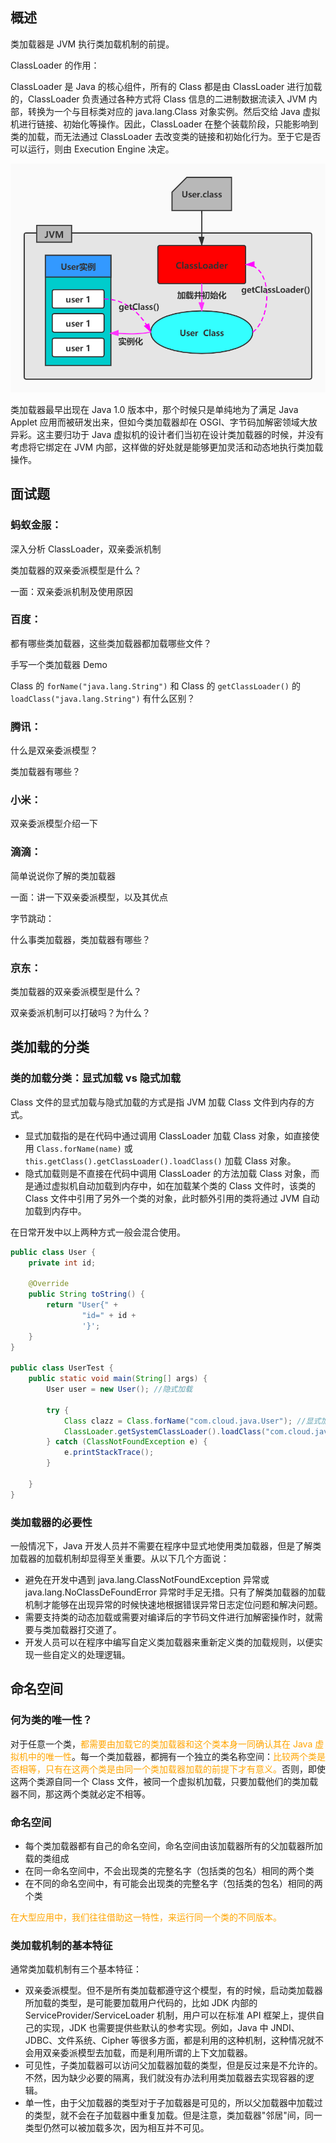 ## 概述

类加载器是 JVM 执行类加载机制的前提。

ClassLoader 的作用：

ClassLoader 是 Java 的核心组件，所有的 Class 都是由 ClassLoader 进行加载的，ClassLoader 负责通过各种方式将 Class 信息的二进制数据流读入 JVM 内部，转换为一个与目标类对应的 java.lang.Class 对象实例。然后交给 Java 虚拟机进行链接、初始化等操作。因此，ClassLoader 在整个装载阶段，只能影响到类的加载，而无法通过 ClassLoader 去改变类的链接和初始化行为。至于它是否可以运行，则由 Execution Engine 决定。

![中篇_第4章：类的加载器](image/107.%E7%B1%BB%E7%9A%84%E5%8A%A0%E8%BD%BD%E5%99%A8%E6%A6%82%E8%BF%B0/%E4%B8%AD%E7%AF%87_%E7%AC%AC4%E7%AB%A0%EF%BC%9A%E7%B1%BB%E7%9A%84%E5%8A%A0%E8%BD%BD%E5%99%A8.jpg)

类加载器最早出现在 Java 1.0 版本中，那个时候只是单纯地为了满足 Java Applet 应用而被研发出来，但如今类加载器却在 OSGI、字节码加解密领域大放异彩。这主要归功于 Java 虚拟机的设计者们当初在设计类加载器的时候，并没有考虑将它绑定在 JVM 内部，这样做的好处就是能够更加灵活和动态地执行类加载操作。



## 面试题

### 蚂蚁金服：

深入分析 ClassLoader，双亲委派机制

类加载器的双亲委派模型是什么？

一面：双亲委派机制及使用原因

### 百度：

都有哪些类加载器，这些类加载器都加载哪些文件？

手写一个类加载器 Demo

Class 的 `forName("java.lang.String")` 和 Class 的 `getClassLoader()` 的 `loadClass("java.lang.String")` 有什么区别？

### 腾讯：

什么是双亲委派模型？

类加载器有哪些？

### 小米：

双亲委派模型介绍一下

### 滴滴：

简单说说你了解的类加载器

一面：讲一下双亲委派模型，以及其优点

字节跳动：

什么事类加载器，类加载器有哪些？

### 京东：

类加载器的双亲委派模型是什么？

双亲委派机制可以打破吗？为什么？



## 类加载的分类

### 类的加载分类：显式加载 vs 隐式加载

Class 文件的显式加载与隐式加载的方式是指 JVM 加载 Class 文件到内存的方式。

- 显式加载指的是在代码中通过调用 ClassLoader 加载 Class 对象，如直接使用 `Class.forName(name)` 或 `this.getClass().getClassLoader().loadClass()` 加载 Class 对象。
- 隐式加载则是不直接在代码中调用 ClassLoader 的方法加载 Class 对象，而是通过虚拟机自动加载到内存中，如在加载某个类的 Class 文件时，该类的 Class 文件中引用了另外一个类的对象，此时额外引用的类将通过 JVM 自动加载到内存中。

在日常开发中以上两种方式一般会混合使用。

```java
public class User {
    private int id;

    @Override
    public String toString() {
        return "User{" +
                "id=" + id +
                '}';
    }
}

public class UserTest {
    public static void main(String[] args) {
        User user = new User(); //隐式加载

        try {
            Class clazz = Class.forName("com.cloud.java.User"); //显式加载
            ClassLoader.getSystemClassLoader().loadClass("com.cloud.java.User");//显式加载
        } catch (ClassNotFoundException e) {
            e.printStackTrace();
        }

    }
}
```

### 类加载器的必要性

一般情况下，Java 开发人员并不需要在程序中显式地使用类加载器，但是了解类加载器的加载机制却显得至关重要。从以下几个方面说：

- 避免在开发中遇到 java.lang.ClassNotFoundException 异常或 java.lang.NoClassDeFoundError 异常时手足无措。只有了解类加载器的加载机制才能够在出现异常的时候快速地根据错误异常日志定位问题和解决问题。
- 需要支持类的动态加载或需要对编译后的字节码文件进行加解密操作时，就需要与类加载器打交道了。
- 开发人员可以在程序中编写自定义类加载器来重新定义类的加载规则，以便实现一些自定义的处理逻辑。



## 命名空间

### 何为类的唯一性？

对于任意一个类，<font color="orange">都需要由加载它的类加载器和这个类本身一同确认其在 Java 虚拟机中的唯一性</font>。每一个类加载器，都拥有一个独立的类名称空间：<font color="orange">比较两个类是否相等，只有在这两个类是由同一个类加载器加载的前提下才有意义。</font>否则，即使这两个类源自同一个 Class 文件，被同一个虚拟机加载，只要加载他们的类加载器不同，那这两个类就必定不相等。

### 命名空间

- 每个类加载器都有自己的命名空间，命名空间由该加载器所有的父加载器所加载的类组成
- 在同一命名空间中，不会出现类的完整名字（包括类的包名）相同的两个类
- 在不同的命名空间中，有可能会出现类的完整名字（包括类的包名）相同的两个类

<font color="orange">在大型应用中，我们往往借助这一特性，来运行同一个类的不同版本。</font>

### 类加载机制的基本特征

通常类加载机制有三个基本特征：

- 双亲委派模型。但不是所有类加载都遵守这个模型，有的时候，启动类加载器所加载的类型，是可能要加载用户代码的，比如 JDK 内部的 ServiceProvider/ServiceLoader 机制，用户可以在标准 API 框架上，提供自己的实现，JDK 也需要提供些默认的参考实现。例如，Java 中 JNDI、JDBC、文件系统、Cipher 等很多方面，都是利用的这种机制，这种情况就不会用双亲委派模型去加载，而是利用所谓的上下文加载器。
- 可见性，子类加载器可以访问父加载器加载的类型，但是反过来是不允许的。不然，因为缺少必要的隔离，我们就没有办法利用类加载器去实现容器的逻辑。
- 单一性，由于父加载器的类型对于子加载器是可见的，所以父加载器中加载过的类型，就不会在子加载器中重复加载。但是注意，类加载器"邻居"间，同一类型仍然可以被加载多次，因为相互并不可见。